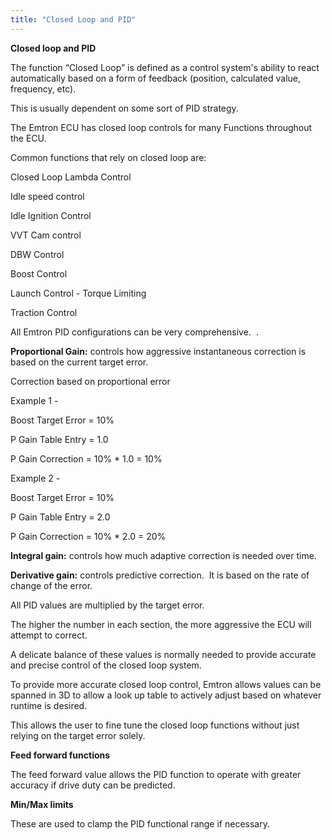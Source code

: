 ```yaml
---
title: "Closed Loop and PID"
---
```


**Closed loop and PID**


The function “Closed Loop” is defined as a control system's ability to react automatically based on a form of feedback (position, calculated value, frequency, etc). &nbsp;

This is usually dependent on some sort of PID strategy. &nbsp;


The Emtron ECU has closed loop controls for many Functions throughout the ECU. &nbsp;

Common functions that rely on closed loop are:


Closed Loop Lambda Control&nbsp;

Idle speed control&nbsp;

Idle Ignition Control

VVT Cam control

DBW Control

Boost Control

Launch Control - Torque Limiting

Traction Control&nbsp;


All Emtron PID configurations can be very comprehensive.&nbsp; .


**Proportional Gain:** controls how aggressive instantaneous correction is based on the current target error.&nbsp; &nbsp;

Correction based on proportional error&nbsp;


Example 1 -


Boost Target Error = 10%

P Gain Table Entry = 1.0

P Gain Correction = 10% \* 1.0 = 10%&nbsp;


Example 2 -


Boost Target Error = 10%

P Gain Table Entry = 2.0

P Gain Correction = 10% \* 2.0 = 20%&nbsp;


**Integral gain:** controls how much adaptive correction is needed over time.


**Derivative gain:** controls predictive correction.&nbsp; It is based on the rate of change of the error.&nbsp; &nbsp;


All PID values are multiplied by the target error. &nbsp;

The higher the number in each section, the more aggressive the ECU will attempt to correct. &nbsp;

A delicate balance of these values is normally needed to provide accurate and precise control of the closed loop system. &nbsp;


To provide more accurate closed loop control, Emtron allows values can be spanned in 3D to allow a look up table to actively adjust based on whatever runtime is desired. &nbsp;

This allows the user to fine tune the closed loop functions without just relying on the target error solely. &nbsp;


**Feed forward functions**


The feed forward value allows the PID function to operate with greater accuracy if drive duty can be predicted.&nbsp;


**Min/Max limits**&nbsp;


These are used to clamp the PID functional range if necessary.

